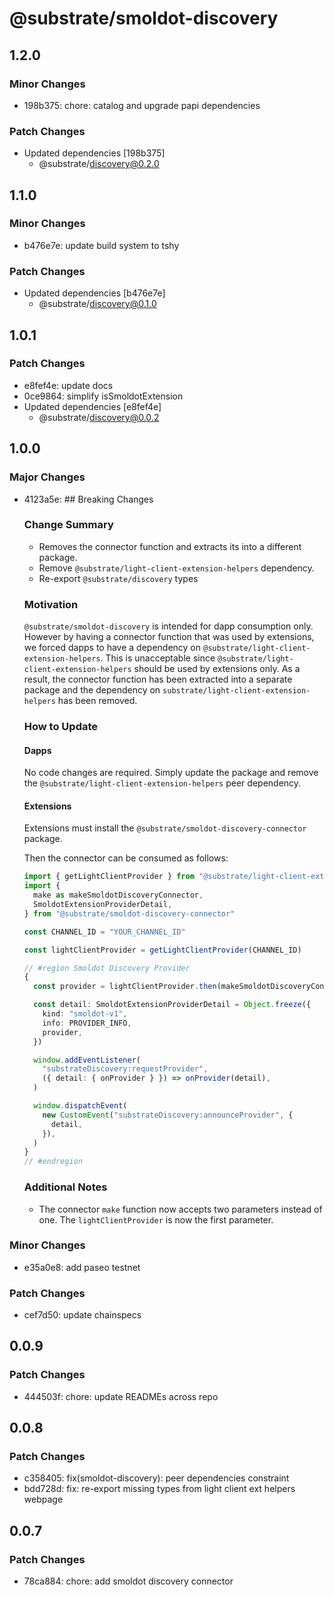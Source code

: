 # @substrate/smoldot-discovery

## 1.2.0

### Minor Changes

- 198b375: chore: catalog and upgrade papi dependencies

### Patch Changes

- Updated dependencies [198b375]
  - @substrate/discovery@0.2.0

## 1.1.0

### Minor Changes

- b476e7e: update build system to tshy

### Patch Changes

- Updated dependencies [b476e7e]
  - @substrate/discovery@0.1.0

## 1.0.1

### Patch Changes

- e8fef4e: update docs
- 0ce9864: simplify isSmoldotExtension
- Updated dependencies [e8fef4e]
  - @substrate/discovery@0.0.2

## 1.0.0

### Major Changes

- 4123a5e: ## Breaking Changes

  ### Change Summary

  - Removes the connector function and extracts its into a different package.
  - Remove `@substrate/light-client-extension-helpers` dependency.
  - Re-export `@substrate/discovery` types

  ### Motivation

  `@substrate/smoldot-discovery` is intended for dapp consumption only. However by having a connector function that was used by extensions, we forced dapps to have a dependency on `@substrate/light-client-extension-helpers`. This is unacceptable since `@substrate/light-client-extension-helpers` should be used by extensions only. As a result, the connector function has been extracted into a separate package
  and the dependency on `substrate/light-client-extension-helpers` has been removed.

  ### How to Update

  #### Dapps

  No code changes are required. Simply update the package and remove the `@substrate/light-client-extension-helpers` peer dependency.

  #### Extensions

  Extensions must install the `@substrate/smoldot-discovery-connector` package.

  Then the connector can be consumed as follows:

  ```ts
  import { getLightClientProvider } from "@substrate/light-client-extension-helpers/web-page"
  import {
    make as makeSmoldotDiscoveryConnector,
    SmoldotExtensionProviderDetail,
  } from "@substrate/smoldot-discovery-connector"

  const CHANNEL_ID = "YOUR_CHANNEL_ID"

  const lightClientProvider = getLightClientProvider(CHANNEL_ID)

  // #region Smoldot Discovery Provider
  {
    const provider = lightClientProvider.then(makeSmoldotDiscoveryConnector)

    const detail: SmoldotExtensionProviderDetail = Object.freeze({
      kind: "smoldot-v1",
      info: PROVIDER_INFO,
      provider,
    })

    window.addEventListener(
      "substrateDiscovery:requestProvider",
      ({ detail: { onProvider } }) => onProvider(detail),
    )

    window.dispatchEvent(
      new CustomEvent("substrateDiscovery:announceProvider", {
        detail,
      }),
    )
  }
  // #endregion
  ```

  ### Additional Notes

  - The connector `make` function now accepts two parameters instead of one. The `lightClientProvider` is now the first parameter.

### Minor Changes

- e35a0e8: add paseo testnet

### Patch Changes

- cef7d50: update chainspecs

## 0.0.9

### Patch Changes

- 444503f: chore: update READMEs across repo

## 0.0.8

### Patch Changes

- c358405: fix(smoldot-discovery): peer dependencies constraint
- bdd728d: fix: re-export missing types from light client ext helpers webpage

## 0.0.7

### Patch Changes

- 78ca884: chore: add smoldot discovery connector
